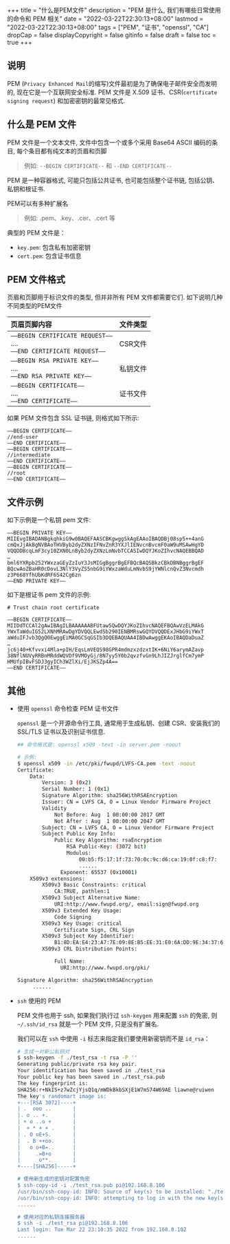 +++
title = "什么是PEM文件"
description = "PEM 是什么, 我们有哪些日常使用的命令和 PEM 相关"
date = "2022-03-22T22:30:13+08:00"
lastmod = "2022-03-22T22:30:13+08:00"
tags = ["PEM", "证书", "openssl", "CA"]
dropCap = false
displayCopyright = false
gitinfo = false
draft = false
toc = true
+++

## 说明
PEM (`Privacy Enhanced Mail`的缩写)文件最初是为了确保电子邮件安全而发明的, 现在它是一个互联网安全标准. PEM 文件是 X.509 证书、CSR(`certificate signing request`) 和加密密钥的最常见格式.

## 什么是 PEM 文件
PEM 文件是一个文本文件, 文件中包含一个或多个采用 Base64 ASCII 编码的条目, 每个条目都有纯文本的页眉和页脚
> 例如: `--BEGIN CERTIFICATE--` 和 `--END CERTIFICATE--`

PEM 是一种容器格式, 可能只包括公共证书, 也可能包括整个证书链, 包括公钥、私钥和根证书.

PEM可以有多种扩展名
> 例如: .pem、.key、.cer、.cert 等

典型的 PEM 文件是： 
- `key.pem`: 包含私有加密密钥 
- `cert.pem`: 包含证书信息

## PEM 文件格式
页眉和页脚用于标识文件的类型, 但并非所有 PEM 文件都需要它们. 如下说明几种不同类型的PEM文件

| **页眉页脚内容** | **文件类型** |
|:--- | :---: |
|`—–BEGIN CERTIFICATE REQUEST—–`<br>....<br>`—–END CERTIFICATE REQUEST—–`|CSR文件|
|`—–BEGIN RSA PRIVATE KEY—–`<br>....<br>`—–END RSA PRIVATE KEY—–`|私钥文件|
|`—–BEGIN CERTIFICATE—–`<br>....<br>`—–END CERTIFICATE—–`|证书文件|

如果 PEM 文件包含 SSL 证书链, 则格式如下所示:
```text
—–BEGIN CERTIFICATE—–
//end-user
—–END CERTIFICATE—–
—–BEGIN CERTIFICATE—–
//intermediate
—–END CERTIFICATE—–
—–BEGIN CERTIFICATE—–
//root
—–END CERTIFICATE—–
```

## 文件示例
如下示例是一个私钥 pem 文件:
```text
—–BEGIN PRIVATE KEY—–
MIIEvgIBADANBgkqhkiG9w0BAQEFAASCBKgwggSkAgEAAoIBAQDBj08sp5++4anG
cmQxJjAkBgNVBAoTHVByb2dyZXNzIFNvZnR3YXJlIENvcnBvcmF0aW9uMSAwHgYD
VQQDDBcqLmF3cy10ZXN0LnByb2dyZXNzLmNvbTCCASIwDQYJKoZIhvcNAQEBBQAD
…
bml6YXRpb252YWxzaGEyZzIuY3JsMIGgBggrBgEFBQcBAQSBkzCBkDBNBggrBgEF
BQcwAoZBaHR0cDovL3NlY3VyZS5nbG9iYWxzaWduLmNvbS9jYWNlcnQvZ3Nvcmdh
z3P668YfhUbKdRF6S42Cg6zn
—–END PRIVATE KEY—–
```

如下是根证书 pem 文件的示例:
```text
# Trust chain root certificate

—–BEGIN CERTIFICATE—–
MIIDdTCCAl2gAwIBAgILBAAAAAABFUtaw5QwDQYJKoZIhvcNAQEFBQAwVzELMAkG
YWxTaWduIG52LXNhMRAwDgYDVQQLEwdSb290IENBMRswGQYDVQQDExJHbG9iYWxT
aWduIFJvb3QgQ0EwggEiMA0GCSqGSIb3DQEBAQUAA4IBDwAwggEKAoIBAQDaDuaZ
…
jc6j40+Kfvvxi4Mla+pIH/EqsLmVEQS98GPR4mdmzxzdzxtIK+6NiY6arymAZavp
38NflNUVyRRBnMRddWQVDf9VMOyGj/8N7yy5Y0b2qvzfvGn9LhJIZJrglfCm7ymP
HMUfpIBvFSDJ3gyICh3WZlXi/EjJKSZp4A==
—–END CERTIFICATE—–
```

## 其他
- 使用 `openssl` 命令检查 PEM 证书文件

    `openssl` 是一个开源命令行工具, 通常用于生成私钥、创建 CSR、安装我们的 SSL/TLS 证书以及识别证书信息.
    ```bash
    ## 命令格式是: openssl x509 -text -in server.pem -noout
    
    # 示例: 
    $ openssl x509 -in /etc/pki/fwupd/LVFS-CA.pem -text -noout                                
    Certificate:                                                                         
        Data:
            Version: 3 (0x2)
            Serial Number: 1 (0x1)
            Signature Algorithm: sha256WithRSAEncryption
            Issuer: CN = LVFS CA, O = Linux Vendor Firmware Project
            Validity
                Not Before: Aug  1 00:00:00 2017 GMT
                Not After : Aug  1 00:00:00 2047 GMT
            Subject: CN = LVFS CA, O = Linux Vendor Firmware Project
            Subject Public Key Info:
                Public Key Algorithm: rsaEncryption
                    RSA Public-Key: (3072 bit) 
                    Modulus:
                        00:b5:f5:17:1f:73:70:0c:9c:d6:ca:19:0f:c8:f7:
                        ......
                  Exponent: 65537 (0x10001)
        X509v3 extensions:
            X509v3 Basic Constraints: critical
                CA:TRUE, pathlen:1
            X509v3 Subject Alternative Name: 
                URI:http://www.fwupd.org/, email:sign@fwupd.org
            X509v3 Extended Key Usage: 
                Code Signing
            X509v3 Key Usage: critical
                Certificate Sign, CRL Sign 
            X509v3 Subject Key Identifier:  
                B1:8D:EA:E4:23:A7:7E:09:8E:B5:EE:31:E0:6A:DD:9E:34:37:65:AC
            X509v3 CRL Distribution Points: 

                Full Name:
                  URI:http://www.fwupd.org/pki/

    Signature Algorithm: sha256WithRSAEncryption
         ......
    ```
 
- `ssh` 使用的 PEM
    
    PEM 文件也用于 ssh, 如果我们执行过 `ssh-keygen` 用来配置 `ssh` 的免密, 则 `~/.ssh/id_rsa` 就是一个 PEM 文件, 只是没有扩展名.
    
    我们可以在 `ssh` 中使用 `-i` 标志来指定我们要使用新密钥而不是 `id_rsa`：
    ```bash
    # 生成一对新公私钥对
    $ ssh-keygen -f ./test_rsa -t rsa -P ''
    Generating public/private rsa key pair.
    Your identification has been saved in ./test_rsa
    Your public key has been saved in ./test_rsa.pub
    The key fingerprint is:
    SHA256:r+NkIS+z7wZcjYjsQ1q/mWDkBkbSXjE1W7mS74W69AE liawne@ruiwen
    The key's randomart image is:
    +---[RSA 3072]----+
    | .  ooo ..       |
    |. o .. +.        |
    | + o ..o +       |
    |  + * + + .      |
    | . O oE+S.       |
    |  . B ++oo.      |
    |   o o+B=..      |
    |     .=B+o       |
    |      o**.       |
    +----[SHA256]-----+
  
    # 使用新生成的密钥对配置免密
    $ ssh-copy-id -i ./test_rsa.pub pi@192.168.8.106
    /usr/bin/ssh-copy-id: INFO: Source of key(s) to be installed: "./test_rsa.pub"
    /usr/bin/ssh-copy-id: INFO: attempting to log in with the new key(s), to filter out any that are already installed
    ......
  
    # 使用对应的私钥连接服务器
    $ ssh -i ./test_rsa pi@192.168.8.106
    Last login: Tue Mar 22 23:10:35 2022 from 192.168.8.102
    ......
    ```
